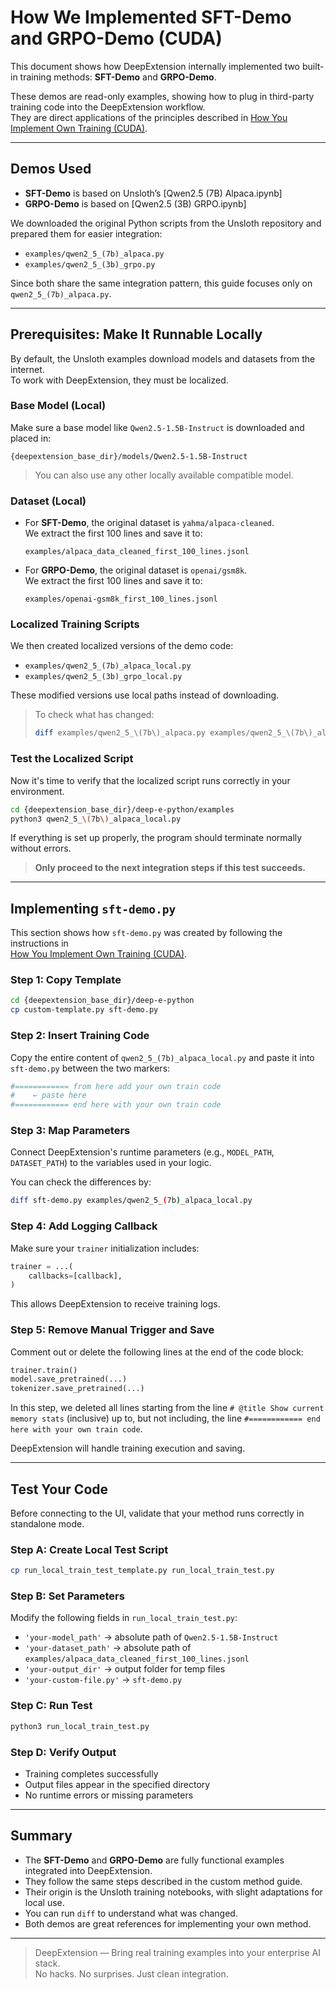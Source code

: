 # How We Implemented SFT-Demo and GRPO-Demo (CUDA)

This document shows how DeepExtension internally implemented two built-in training methods: **SFT-Demo** and **GRPO-Demo**.

These demos are read-only examples, showing how to plug in third-party training code into the DeepExtension workflow.  
They are direct applications of the principles described in [How You Implement Own Training (CUDA)](implement-own-ai-training-cuda.md).

---

## Demos Used

- **SFT-Demo** is based on Unsloth’s [Qwen2.5 (7B) Alpaca.ipynb]
- **GRPO-Demo** is based on [Qwen2.5 (3B) GRPO.ipynb]

We downloaded the original Python scripts from the Unsloth repository and prepared them for easier integration:

- `examples/qwen2_5_(7b)_alpaca.py`
- `examples/qwen2_5_(3b)_grpo.py`

Since both share the same integration pattern, this guide focuses only on `qwen2_5_(7b)_alpaca.py`.

---

## Prerequisites: Make It Runnable Locally

By default, the Unsloth examples download models and datasets from the internet.  
To work with DeepExtension, they must be localized.

### Base Model (Local)

Make sure a base model like `Qwen2.5-1.5B-Instruct` is downloaded and placed in:

```
{deepextension_base_dir}/models/Qwen2.5-1.5B-Instruct
```

> You can also use any other locally available compatible model.

### Dataset (Local)

- For **SFT-Demo**, the original dataset is `yahma/alpaca-cleaned`.  
  We extract the first 100 lines and save it to:

  ```
  examples/alpaca_data_cleaned_first_100_lines.jsonl
  ```

- For **GRPO-Demo**, the original dataset is `openai/gsm8k`.  
  We extract the first 100 lines and save it to:

  ```
  examples/openai-gsm8k_first_100_lines.jsonl
  ```

### Localized Training Scripts

We then created localized versions of the demo code:

- `examples/qwen2_5_(7b)_alpaca_local.py`
- `examples/qwen2_5_(3b)_grpo_local.py`

These modified versions use local paths instead of downloading.

> To check what has changed:
>
> ```bash
> diff examples/qwen2_5_\(7b\)_alpaca.py examples/qwen2_5_\(7b\)_alpaca_local.py
> ```

### Test the Localized Script

Now it's time to verify that the localized script runs correctly in your environment.

```bash
cd {deepextension_base_dir}/deep-e-python/examples
python3 qwen2_5_\(7b\)_alpaca_local.py
```

If everything is set up properly, the program should terminate normally without errors.

> **Only proceed to the next integration steps if this test succeeds.**

---

## Implementing `sft-demo.py`

This section shows how `sft-demo.py` was created by following the instructions in  
[How You Implement Own Training (CUDA)](implement-own-ai-training-cuda.md).

### Step 1: Copy Template

```bash
cd {deepextension_base_dir}/deep-e-python
cp custom-template.py sft-demo.py
```

### Step 2: Insert Training Code

Copy the entire content of `qwen2_5_(7b)_alpaca_local.py` and paste it into `sft-demo.py` between the two markers:

```python
#============ from here add your own train code
#    ← paste here
#============ end here with your own train code
```

### Step 3: Map Parameters

Connect DeepExtension's runtime parameters (e.g., `MODEL_PATH`, `DATASET_PATH`) to the variables used in your logic.

You can check the differences by:

```bash
diff sft-demo.py examples/qwen2_5_(7b)_alpaca_local.py
```

### Step 4: Add Logging Callback

Make sure your `trainer` initialization includes:

```python
trainer = ...(
    callbacks=[callback],
)
```

This allows DeepExtension to receive training logs.

### Step 5: Remove Manual Trigger and Save

Comment out or delete the following lines at the end of the code block:

```python
trainer.train()
model.save_pretrained(...)
tokenizer.save_pretrained(...)
```

In this step, we deleted all lines starting from the line `# @title Show current memory stats` (inclusive) up to, but not including, the line `#============ end here with your own train code`.

DeepExtension will handle training execution and saving.

---

## Test Your Code

Before connecting to the UI, validate that your method runs correctly in standalone mode.

### Step A: Create Local Test Script

```bash
cp run_local_train_test_template.py run_local_train_test.py
```

### Step B: Set Parameters

Modify the following fields in `run_local_train_test.py`:

- `'your-model_path'` → absolute path of `Qwen2.5-1.5B-Instruct`
- `'your-dataset_path'` → absolute path of `examples/alpaca_data_cleaned_first_100_lines.jsonl`
- `'your-output_dir'` → output folder for temp files
- `'your-custom-file.py'` → `sft-demo.py`

### Step C: Run Test

```bash
python3 run_local_train_test.py
```

### Step D: Verify Output

- Training completes successfully
- Output files appear in the specified directory
- No runtime errors or missing parameters

---

## Summary

- The **SFT-Demo** and **GRPO-Demo** are fully functional examples integrated into DeepExtension.
- They follow the same steps described in the custom method guide.
- Their origin is the Unsloth training notebooks, with slight adaptations for local use.
- You can run `diff` to understand what was changed.
- Both demos are great references for implementing your own method.

---

> DeepExtension — Bring real training examples into your enterprise AI stack.  
> No hacks. No surprises. Just clean integration.
